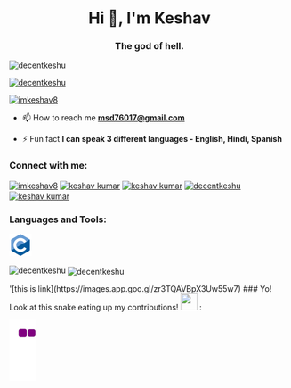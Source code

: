 <h1 align="center">Hi 👋, I'm Keshav </h1>
<h3 align="center">The god of hell. </h3>

<p align="left"> <img src="https://komarev.com/ghpvc/?username=decentkeshu&label=Profile%20views&color=0e75b6&style=flat" alt="decentkeshu" /> </p>

<p align="left"> <a href="https://github.com/ryo-ma/github-profile-trophy"><img src="https://github-profile-trophy.vercel.app/?username=decentkeshu" alt="decentkeshu" /></a> </p>

<p align="left"> <a href="https://twitter.com/imkeshav8" target="blank"><img src="https://img.shields.io/twitter/follow/imkeshav8?logo=twitter&style=for-the-badge" alt="imkeshav8" /></a> </p>

- 📫 How to reach me **msd76017@gmail.com**

- ⚡ Fun fact **I can speak 3 different languages - English, Hindi, Spanish**

<h3 align="left">Connect with me:</h3>
<p align="left">
<a href="https://twitter.com/imkeshav8" target="blank"><img align="center" src="https://raw.githubusercontent.com/rahuldkjain/github-profile-readme-generator/master/src/images/icons/Social/twitter.svg" alt="imkeshav8" height="30" width="40" /></a>
<a href="https://linkedin.com/in/keshav kumar" target="blank"><img align="center" src="https://raw.githubusercontent.com/rahuldkjain/github-profile-readme-generator/master/src/images/icons/Social/linked-in-alt.svg" alt="keshav kumar" height="30" width="40" /></a>
<a href="https://fb.com/keshav kumar" target="blank"><img align="center" src="https://raw.githubusercontent.com/rahuldkjain/github-profile-readme-generator/master/src/images/icons/Social/facebook.svg" alt="keshav kumar" height="30" width="40" /></a>
<a href="https://instagram.com/decentkeshu" target="blank"><img align="center" src="https://raw.githubusercontent.com/rahuldkjain/github-profile-readme-generator/master/src/images/icons/Social/instagram.svg" alt="decentkeshu" height="30" width="40" /></a>
<a href="https://www.youtube.com/c/keshav kumar" target="blank"><img align="center" src="https://raw.githubusercontent.com/rahuldkjain/github-profile-readme-generator/master/src/images/icons/Social/youtube.svg" alt="keshav kumar" height="30" width="40" /></a>
</p>

<h3 align="left">Languages and Tools:</h3>
<p align="left"> <a href="https://www.cprogramming.com/" target="_blank" rel="noreferrer"> <img src="https://raw.githubusercontent.com/devicons/devicon/master/icons/c/c-original.svg" alt="c" width="40" height="40"/> </a> </p>

<p><img align="left" src="https://github-readme-stats.vercel.app/api/top-langs?username=decentkeshu&show_icons=true&locale=en&layout=compact" alt="decentkeshu" /></p>

<p>&nbsp;<img align="center" src="https://github-readme-stats.vercel.app/api?username=decentkeshu&show_icons=true&locale=en" alt="decentkeshu" /></p>
'[this is link](https://images.app.goo.gl/zr3TQAVBpX3Uw55w7)
### Yo! Look at this snake eating up my contributions! <img src= "https://c.tenor.com/BczFoyx41WoAAAAj/swallowed-the-mighty-ones.gif" width= "30" height= "30">  :

![snake gif](https://github.com/AvidCoder101/AvidCoder101/blob/output/github-contribution-grid-snake.gif)
